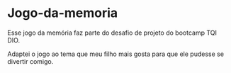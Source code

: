 # Jogo-da-memoria
Esse jogo da memória faz parte do desafio de projeto do bootcamp TQI DIO.


Adaptei o jogo ao tema que meu filho mais gosta para que ele pudesse se  divertir comigo. 

